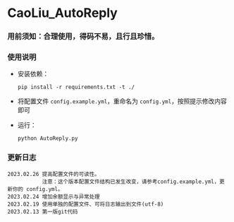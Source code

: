 # CaoLiu_AutoReply

### 用前须知：合理使用，得码不易，且行且珍惜。

### 使用说明

- 安装依赖：

  ```shell
  pip install -r requirements.txt -t ./
  ```
- 将配置文件 `config.example.yml`，重命名为 `config.yml`，按照提示修改内容即可
- 运行：

  ```shell
  python AutoReply.py
  ```

### 更新日志

```
2023.02.26 提高配置文件的可读性。
           注意：这个版本配置文件结构已发生改变，请参考config.example.yml，更新你的 config.yml。
2023.02.24 增加余额显示与异常处理
2023.02.19 使用单独的配置文件、可将日志输出到文件(utf-8)
2023.02.13 第一版git代码
```

